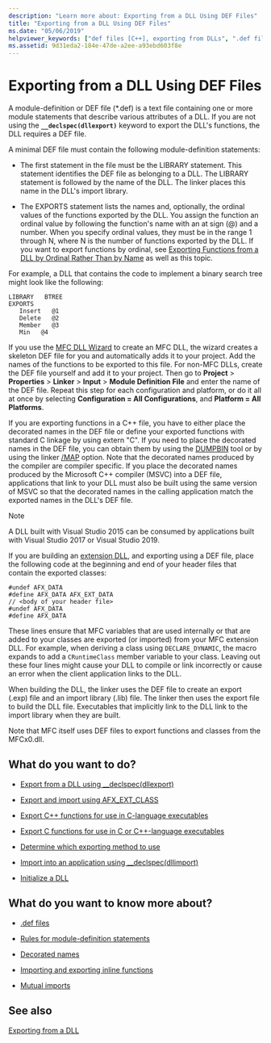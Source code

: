 ```yaml
---
description: "Learn more about: Exporting from a DLL Using DEF Files"
title: "Exporting from a DLL Using DEF Files"
ms.date: "05/06/2019"
helpviewer_keywords: ["def files [C++], exporting from DLLs", ".def files [C++], exporting from DLLs", "exporting DLLs [C++], DEF files"]
ms.assetid: 9d31eda2-184e-47de-a2ee-a93ebd603f8e
---
```

# Exporting from a DLL Using DEF Files

A module-definition or DEF file (*.def) is a text file containing one or more module statements that describe various attributes of a DLL. If you are not using the **`__declspec(dllexport)`** keyword to export the DLL's functions, the DLL requires a DEF file.

A minimal DEF file must contain the following module-definition statements:

- The first statement in the file must be the LIBRARY statement. This statement identifies the DEF file as belonging to a DLL. The LIBRARY statement is followed by the name of the DLL. The linker places this name in the DLL's import library.

- The EXPORTS statement lists the names and, optionally, the ordinal values of the functions exported by the DLL. You assign the function an ordinal value by following the function's name with an at sign (@) and a number. When you specify ordinal values, they must be in the range 1 through N, where N is the number of functions exported by the DLL. If you want to export functions by ordinal, see [Exporting Functions from a DLL by Ordinal Rather Than by Name](exporting-functions-from-a-dll-by-ordinal-rather-than-by-name.md) as well as this topic.

For example, a DLL that contains the code to implement a binary search tree might look like the following:

```
LIBRARY   BTREE
EXPORTS
   Insert   @1
   Delete   @2
   Member   @3
   Min   @4
```

If you use the [MFC DLL Wizard](../mfc/reference/mfc-dll-wizard.md) to create an MFC DLL, the wizard creates a skeleton DEF file for you and automatically adds it to your project. Add the names of the functions to be exported to this file. For non-MFC DLLs, create the DEF file yourself and add it to your project. Then go to **Project** > **Properties** > **Linker** > **Input** > **Module Definition File** and enter the name of the DEF file. Repeat this step for each configuration and platform, or do it all at once by selecting **Configuration = All Configurations**, and **Platform = All Platforms**.

If you are exporting functions in a C++ file, you have to either place the decorated names in the DEF file or define your exported functions with standard C linkage by using extern "C". If you need to place the decorated names in the DEF file, you can obtain them by using the [DUMPBIN](../build/reference/dumpbin-reference.md) tool or by using the linker [/MAP](../build/reference/map-generate-mapfile.md) option. Note that the decorated names produced by the compiler are compiler specific. If you place the decorated names produced by the Microsoft C++ compiler (MSVC) into a DEF file, applications that link to your DLL must also be built using the same version of MSVC so that the decorated names in the calling application match the exported names in the DLL's DEF file.

> [!NOTE]
> A DLL built with Visual Studio 2015 can be consumed by applications built with Visual Studio 2017 or Visual Studio 2019.

If you are building an [extension DLL](../build/extension-dlls-overview.md), and exporting using a DEF file, place the following code at the beginning and end of your header files that contain the exported classes:

```
#undef AFX_DATA
#define AFX_DATA AFX_EXT_DATA
// <body of your header file>
#undef AFX_DATA
#define AFX_DATA
```

These lines ensure that MFC variables that are used internally or that are added to your classes are exported (or imported) from your MFC extension DLL. For example, when deriving a class using `DECLARE_DYNAMIC`, the macro expands to add a `CRuntimeClass` member variable to your class. Leaving out these four lines might cause your DLL to compile or link incorrectly or cause an error when the client application links to the DLL.

When building the DLL, the linker uses the DEF file to create an export (.exp) file and an import library (.lib) file. The linker then uses the export file to build the DLL file. Executables that implicitly link to the DLL link to the import library when they are built.

Note that MFC itself uses DEF files to export functions and classes from the MFCx0.dll.

## What do you want to do?

- [Export from a DLL using __declspec(dllexport)](exporting-from-a-dll-using-declspec-dllexport.md)

- [Export and import using AFX_EXT_CLASS](exporting-and-importing-using-afx-ext-class.md)

- [Export C++ functions for use in C-language executables](exporting-cpp-functions-for-use-in-c-language-executables.md)

- [Export C functions for use in C or C++-language executables](exporting-c-functions-for-use-in-c-or-cpp-language-executables.md)

- [Determine which exporting method to use](determining-which-exporting-method-to-use.md)

- [Import into an application using __declspec(dllimport)](importing-into-an-application-using-declspec-dllimport.md)

- [Initialize a DLL](run-time-library-behavior.md#initializing-a-dll)

## What do you want to know more about?

- [.def files](reference/module-definition-dot-def-files.md)

- [Rules for module-definition statements](reference/rules-for-module-definition-statements.md)

- [Decorated names](reference/decorated-names.md)

- [Importing and exporting inline functions](importing-and-exporting-inline-functions.md)

- [Mutual imports](mutual-imports.md)

## See also

[Exporting from a DLL](exporting-from-a-dll.md)
